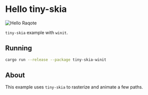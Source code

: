 # Hello tiny-skia

![Hello Raqote](../../img/raqote-winit.png)

`tiny-skia` example with `winit`.

## Running

```bash
cargo run --release --package tiny-skia-winit
```

## About

This example uses `tiny-skia` to rasterize and animate a few paths.
